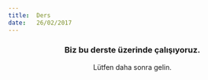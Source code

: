 ```yaml
---
title:  Ders
date:   26/02/2017
---
```


### <center>Biz bu derste üzerinde çalışıyoruz.</center>
<center>Lütfen daha sonra gelin.</center>